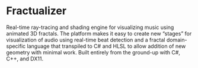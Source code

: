 # Fractualizer

Real-time ray-tracing and shading engine for visualizing music using animated 3D fractals.
The platform makes it easy to create new “stages” for visualization of audio using real-time beat detection and a fractal domain-specific language that transpiled to C# and HLSL to allow addition of new geometry with minimal work.
Built entirely from the ground-up with C#, C++, and DX11.
